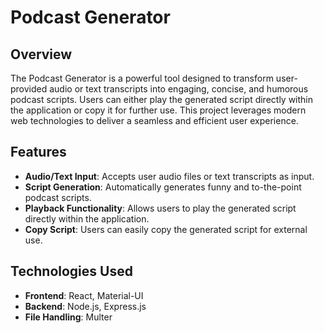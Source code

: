 # Podcast Generator

## Overview

The Podcast Generator is a powerful tool designed to transform user-provided audio or text transcripts into engaging, concise, and humorous podcast scripts. Users can either play the generated script directly within the application or copy it for further use. This project leverages modern web technologies to deliver a seamless and efficient user experience.

## Features

- **Audio/Text Input**: Accepts user audio files or text transcripts as input.
- **Script Generation**: Automatically generates funny and to-the-point podcast scripts.
- **Playback Functionality**: Allows users to play the generated script directly within the application.
- **Copy Script**: Users can easily copy the generated script for external use.

## Technologies Used

- **Frontend**: React, Material-UI
- **Backend**: Node.js, Express.js
- **File Handling**: Multer

